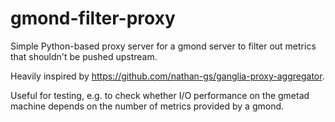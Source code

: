 gmond-filter-proxy
==================

Simple Python-based proxy server for a gmond server to filter out metrics that shouldn't be pushed upstream.

Heavily inspired by https://github.com/nathan-gs/ganglia-proxy-aggregator.

Useful for testing, e.g. to check whether I/O performance on the gmetad machine depends on the number of metrics provided by a gmond.
